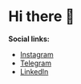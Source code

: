 # Hi there 👋

**Social links:** 
* [Instagram](https://www.instagram.com/sashakryzh/)
* [Telegram](https://t.me/SashaKryzh)
* [LinkedIn](https://www.linkedin.com/in/sashakryzh/)

